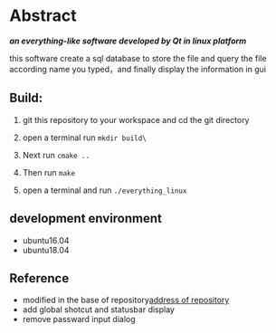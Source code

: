 # Abstract
***an everything-like software developed by Qt in linux platform***

this software create a sql database to store the file and query the file according name you typed，and finally display the information in gui

## Build:

1. git this repository to your workspace and cd the git directory

2. open a terminal run `mkdir build\`

3. Next run `cmake ..`

4. Then run `make`

5. open a terminal and run `./everything_linux`


## development environment

* ubuntu16.04
* ubuntu18.04

## Reference
* modified in the base of repository[address of repository](https://github.com/ma3232335/EverythingForLinux)
* add global shotcut and statusbar display
* remove passward input dialog